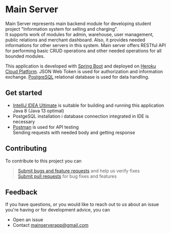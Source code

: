 # Main Server  


Main Server represents main backend module for developing student project "Information system for selling and charging".  
It supports work of modules for admin, warehouse, user management, public relations and merchant dashboard. Also, it 
provides needed informations for other servers in this system. Main server offers RESTful API for performing basic CRUD
operations and other needed operations for all bounded modules. 

This application is developed with [Spring Boot](https://spring.io/projects/spring-boot) and deployed on [Heroku Cloud Platform](https://www.heroku.com/). JSON Web Token is used for authorization 
and information exchange. [PostgreSQL](https://www.postgresql.org/) relational database is used for data handling.   


## Get started
- [IntelliJ IDEA Ultimate](https://www.jetbrains.com/idea/) is suitable for building and running this application  
Java 8 (Java 13 optimal)
- PostgeSQL installation i database connection integrated in IDE is necessary
- [Postman](https://www.postman.com/) is used for API testing  
Sending requests with needed body and getting response


## Contributing
To contribute to this project you can   
> [Submit bugs and feature requests](https://github.com/lvrnjak1/MainServer/issues) and help us verify fixes  
[Submit pull requests](https://github.com/lvrnjak1/MainServer/pulls) for bug fixes and features

## Feedback
If you have questions, or you would like to reach out to us about an issue you're having or for development advice, you can
- Open an issue
- Contact <mainserverapp@gmail.com>
